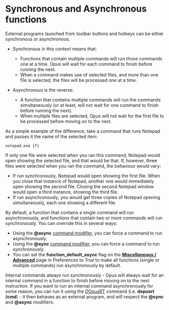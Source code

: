 # Synchronous and Asynchronous functions

External programs launched from toolbar buttons and hotkeys can be either synchronous or asynchronous.

- Synchronous in this context means that:
  - Functions that contain multiple commands will run those commands one at a time. Opus will wait for each command to finish before running the next.
  - When a command makes use of selected files, and more than one file is selected, the files will be processed one at a time.

- Asynchronous is the reverse:
  - A function that contains multiple commands will run the commands simultaneously (or at least, will not wait for one command to finish before running the next).
  - When multiple files are selected, Opus will not wait for the first file to be processed before moving on to the next.

As a simple example of the difference, take a command that runs Notepad and passes it the name of the selected item:

`notepad.exe {f}`

If only one file were selected when you ran this command, Notepad would open showing the selected file, and that would be that. If, however, three files were selected when you ran the command, the behaviour would vary:

- If run synchronously, Notepad would open showing the first file. When you close that instance of Notepad, another one would immediately open showing the second file. Closing the second Notepad window would open a third instance, showing the third file.
- If run asynchronously, you would get three copies of Notepad opening simultaneously, each one showing a different file.

By default, a function that contains a single command will run asynchronously, and functions that contain two or more commands will run synchronously. You can override this in several ways:

- Using the **@async** [command modifier](command_modifiers.md), you can force a command to run asynchronously.
- Using the **@sync** [command modifier](command_modifiers.md), you can force a command to run synchronously.
- You can set the **function_default_async** flag on the **[Miscellaneous / Advanced](/Manual/preferences/preferences_categories/miscellaneous/advanced_options.md)** page in Preferences to *True* to make all functions (single or multiple commands) run asynchronously by default.

Internal commands always run synchronously - Opus will always wait for an internal command in a function to finish before moving on to the next instruction. If you want to run an internal command asynchronously for some reason, you can run it using the [DOpusRT](/Manual/reference/dopusrt_reference/RAEDME.md) command (i.e. **dopusrt /cmd**) - it then behaves as an external program, and will respect the **@sync** and **@async** modifiers.
